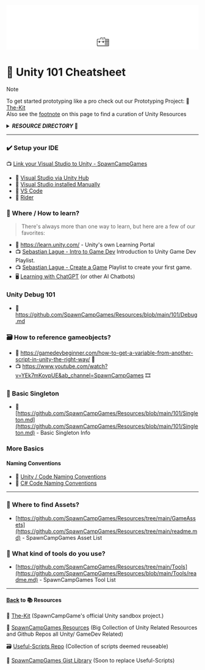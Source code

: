 ![Unity 101 Docs](https://github.com/SpawnCampGames/Resources/blob/main/101/img/Unity101.png)

# 📙 Unity 101 Cheatsheet
> [!Note]
> To get started prototyping like a pro check out our Prototyping Project: 🧰[The-Kit](https://github.com/SpawnCampGames/The-Kit/blob/main/readme.md)  
> Also see the [footnote](https://github.com/SpawnCampGames/Resources/blob/main/101/readme.md#back-to--resources) on this page to find a curation of Unity Resources  


<details>
<summary><b><i>RESOURCE DIRECTORY</i> 📁</b></summary>
  
- Resources / [101](https://github.com/SpawnCampGames/Resources/tree/main/101/readme.md) - 101 Home Page
- Resources / [2D](https://github.com/SpawnCampGames/Resources/tree/main/2D/readme.md) - Unity Resources for 2D Development
- Resources / [3D](https://github.com/SpawnCampGames/Resources/tree/main/3D/readme.md) - Unity Resources for 3D Development
- Resources / [AI](https://github.com/SpawnCampGames/Resources/tree/main/AI/readme.md) - Movement, Pathfinding, and Interaction AI Resources
- Resources / [Analysis and Breakdowns](https://github.com/SpawnCampGames/Resources/tree/main/Analysis%20and%20Breakdowns/readme.md) - Unity Asset Breakdowns and Explained Concepts
- Resources / [Camera](https://github.com/SpawnCampGames/Resources/tree/main/Camera/readme.md) - Camera Scripts and Systems
- Resources / [Controllers](https://github.com/SpawnCampGames/Resources/tree/main/Controllers/readme.md) - Player and Vehicle Controller Resources
- Resources / [Editor](https://github.com/SpawnCampGames/Resources/tree/main/Editor/readme.md) - Editor-related Coding and Assets
- Resources / [GameAssets](https://github.com/SpawnCampGames/Resources/tree/main/GameAssets/readme.md) - Sources for Finding Game Assets
- Resources / [Math and Misc](https://github.com/SpawnCampGames/Resources/tree/main/Math%20and%20Misc/readme.md) - Basic Math and Miscellaneous Game Development Sources and Systems
- Resources / [Physics](https://github.com/SpawnCampGames/Resources/tree/main/Physics/readme.md) - Physics-related Unity Resources
- Resources / [Procedural](https://github.com/SpawnCampGames/Resources/tree/main/Procedural/readme.md) - Procedural Generation Resources, including Level Generation
- Resources / [Shaders](https://github.com/SpawnCampGames/Resources/tree/main/Shaders/readme.md) - Shader Scripts and Screen Effects
- Resources / [Tools](https://github.com/SpawnCampGames/Resources/tree/main/Tools/readme.md) - Commonly Used Tools for Game Development and Content Creation
- Resources / [Visual Effects](https://github.com/SpawnCampGames/Resources/tree/main/Visual%20Effects/readme.md) - Special Effects used in Game Development, including Shuriken or VFX Graph Particle Effects

</details>

---

### ✔️ Setup your IDE
📺 [Link your Visual Studio to Unity - SpawnCampGames](https://www.youtube.com/watch?v=kI6H3_Ry49k&ab_channel=SpawnCampGames)
- 📄 [Visual Studio via Unity Hub](https://learn.microsoft.com/en-us/visualstudio/gamedev/unity/get-started/getting-started-with-visual-studio-tools-for-unity?pivots=windows#configure-unity-to-use-visual-studio)
- 📄 [Visual Studio installed Manually](https://on.unity.com/vsmanually)
- 📄 [VS Code](https://on.unity.com/vscode)
- 📄 [Rider](https://on.unity.com/3XgkeqG)

### 📌 Where / How to learn?
> There's always more than one way to learn, but here are a few of our favorites:

- 📄 https://learn.unity.com/ - Unity's own Learning Portal
- 📺 [Sebastian Lague - Intro to Game Dev](https://www.youtube.com/watch?v=_cCGBMmMOFw&list=PLFt_AvWsXl0fnA91TcmkRyhhixX9CO3Lw&ab_channel=SebastianLague) Introduction to Unity Game Dev Playlist.
- 📺 [Sebastian Lague - Create a Game](https://www.youtube.com/watch?v=SviIeTt2_Lc&list=PLFt_AvWsXl0ctd4dgE1F8g3uec4zKNRV0&ab_channel=SebastianLague) Playlist to create your first game.
- 🖥️ [Learning with ChatGPT](https://github.com/SpawnCampGames/Resources/blob/main/101/ChatGPT_AI.md) (or other AI Chatbots)

### Unity Debug 101
- 📄 https://github.com/SpawnCampGames/Resources/blob/main/101/Debug.md

### 🗃️ How to reference gameobjects?
- 📄 https://gamedevbeginner.com/how-to-get-a-variable-from-another-script-in-unity-the-right-way/ 📜
- 📺 https://www.youtube.com/watch?v=YEk7mKovpUE&ab_channel=SpawnCampGames 🎞️

### 📓 Basic Singleton
- 📄 [https://github.com/SpawnCampGames/Resources/blob/main/101/Singleton.md](https://github.com/SpawnCampGames/Resources/blob/main/101/Singleton.md) - Basic Singleton Info

### More Basics
#### Naming Conventions
- 📄 [Unity / Code Naming Conventions](https://unity.com/how-to/naming-and-code-style-tips-c-scripting-unity)
- 📄 [C# Code Naming Conventions](https://learn.microsoft.com/en-us/dotnet/csharp/fundamentals/coding-style/identifier-names)

---

### 👾 Where to find Assets?
- [https://github.com/SpawnCampGames/Resources/tree/main/GameAssets](https://github.com/SpawnCampGames/Resources/tree/main/readme.md) - SpawnCampGames Asset List

### 🔧 What kind of tools do you use?
- [https://github.com/SpawnCampGames/Resources/tree/main/Tools](https://github.com/SpawnCampGames/Resources/blob/main/Tools/readme.md) - SpawnCampGames Tool List

---

#### [Back](https://github.com/SpawnCampGames/Resources/readme.md) to 📚 Resources 
🧰 [The-Kit](https://github.com/spawncampgames/The-Kit/blob/main/readme.md) (SpawnCampGame's official Unity sandbox project.)  

📘 [SpawnCampGames Resources](https://github.com/SpawnCampGames/Resources/readme.md) (Big Collection of Unity Related Resources and Github Repos all Unity/ GameDev Related)  

🗃️ [Useful-Scripts Repo](https://github.com/SpawnCampGames/Useful-Scripts) (Collection of scripts deemed reuseable)  

📄 [SpawnCampGames Gist Library](https://gist.github.com/spawncampgames) (Soon to replace Useful-Scripts)  
